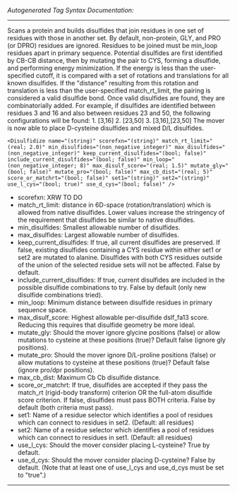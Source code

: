 _Autogenerated Tag Syntax Documentation:_

---
Scans a protein and builds disulfides that join residues in one set of residues with those in another set. By default, non-protein, GLY, and PRO (or DPRO) residues are ignored. Residues to be joined must be min_loop residues apart in primary sequence. Potential disulfides are first identified by CB-CB distance, then by mutating the pair to CYS, forming a disulfide, and performing energy minimization. If the energy is less than the user-specified cutoff, it is compared with a set of rotations and translations for all known disulfides. If the "distance" resulting from this rotation and translation is less than the user-specified match_rt_limit, the pairing is considered a valid disulfide bond. Once valid disulfides are found, they are combinatorially added. For example, if disulfides are identified between residues 3 and 16 and also between residues 23 and 50, the following configurations will be found: 1. [3,16] 2. [23,50] 3. [3,16],[23,50] The mover is now able to place D-cysteine disulfides and mixed D/L disulfides.

```
<Disulfidize name="(string)" scorefxn="(string)" match_rt_limit="(real; 2.0)" min_disulfides="(non_negative_integer)" max_disulfides="(non_negative_integer)" keep_current_disulfides="(bool; false)" include_current_disulfides="(bool; false)" min_loop="(non_negative_integer; 8)" max_disulf_score="(real; 1.5)" mutate_gly="(bool; false)" mutate_pro="(bool; false)" max_cb_dist="(real; 5)" score_or_matchrt="(bool; false)" set1="(string)" set2="(string)" use_l_cys="(bool; true)" use_d_cys="(bool; false)" />
```

-   scorefxn: XRW TO DO
-   match_rt_limit: distance in 6D-space (rotation/translation) which is allowed from native disulfides. Lower values increase the stringency of the requirement that disulfides be similar to native disulfides.
-   min_disulfides: Smallest allowable number of disulfides.
-   max_disulfides: Largest allowable number of disulfides.
-   keep_current_disulfides: If true, all current disulfides are preserved. If false, existing disulfides containing a CYS residue within either set1 or set2 are mutated to alanine. Disulfides with both CYS residues outside of the union of the selected residue sets will not be affected. False by default.
-   include_current_disulfides: If true, current disulfides are included in the possible disulfide combinations to try. False by default (only new disulfide combinations tried).
-   min_loop: Minimum distance between disulfide residues in primary sequence space.
-   max_disulf_score: Highest allowable per-disulfide dslf_fa13 score. Reducing this requires that disulfide geometry be more ideal.
-   mutate_gly: Should the mover ignore glycine positions (false) or allow mutations to cysteine at these positions (true)? Default false (ignore gly positions).
-   mutate_pro: Should the mover ignore D/L-proline positions (false) or allow mutations to cysteine at these positions (true)? Default false (ignore pro/dpr positions).
-   max_cb_dist: Maximum Cb Cb disulfide distance.
-   score_or_matchrt: If true, disulfides are accepted if they pass the match_rt (rigid-body transform) criterion OR the full-atom disulfide score criterion. If false, disulfides must pass BOTH criteria. False by default (both criteria must pass).
-   set1: Name of a residue selector which identifies a pool of residues which can connect to residues in set2. (Default: all residues)
-   set2: Name of a residue selector which identifies a pool of residues which can connect to residues in set1. (Default: all residues)
-   use_l_cys: Should the mover consider placing L-cysteine? True by default.
-   use_d_cys: Should the mover consider placing D-cysteine? False by default. (Note that at least one of use_l_cys and use_d_cys must be set to "true".)

---

